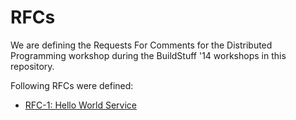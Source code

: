 RFCs
====

We are defining the Requests For Comments for the Distributed Programming workshop during the BuildStuff '14 workshops in this repository.

Following RFCs were defined:

- [RFC-1: Hello World Service](RFC-1.md)
